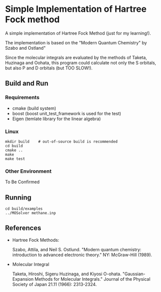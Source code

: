 Simple Implementation of Hartree Fock method
=======================

A simple implementation of Hartree Fock Method (just for my learning!).

The implementation is based on the "Modern Quantum Chemistry" by Szabo and Ostland"

Since the molecular integrals are evaluated by the methods of Taketa, Huzinaga and Oohata, this program could calculate not only the S orbitals, but also P and D orbitals (but TOO SLOW!). 

Build and Run
------------

### Requirements

- cmake (build system)
- boost (boost unit_test_framework is used for the test)
- Eigen (temlate library for the linear algebra)

### Linux

 ``` shell
 mkdir build	# out-of-source build is recommended
 cd build
 cmake ..
 make 
 make test
 ```

### Other Environment

To Be Confirmed


Running
-------
 ```shell
 cd build/examples
 ../MOSolver methane.inp
 ```
 
 
References
------------

* Hartree Fock Methods: 

	Szabo, Attila, and Neil S. Ostlund. "Modern quantum chemistry: introduction to advanced electronic theory." NY: McGraw-Hill (1989).

* Molecular Integral

	Taketa, Hiroshi, Sigeru Huzinaga, and Kiyosi O-ohata. "Gaussian-Expansion Methods for Molecular Integrals." Journal of the Physical Society of Japan 21.11 (1966): 2313-2324.

